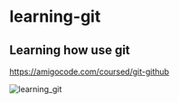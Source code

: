 # learning-git

## Learning how use git

https://amigocode.com/coursed/git-github

![learning_git](https://user-images.githubusercontent.com/25403599/155826825-aee26f8f-6cbf-4fc8-9e73-4830e0451272.png)
